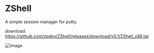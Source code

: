 # ZShell
A simple session manager for putty.

download: https://github.com/zpdev/ZShell/releases/download/v0.1/ZShell_x86.tar

![image](https://github.com/zpdev/ZShell/blob/master/main_windows.png)


